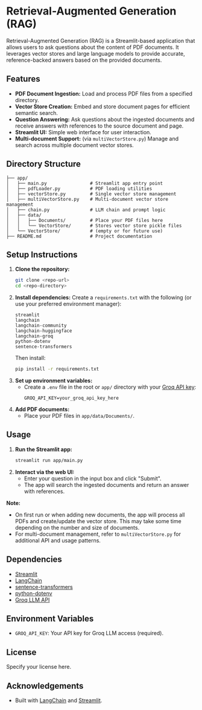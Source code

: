 # Retrieval-Augmented Generation (RAG)

Retrieval-Augmented Generation (RAG) is a Streamlit-based application that allows users to ask questions about the content of PDF documents. It leverages vector stores and large language models to provide accurate, reference-backed answers based on the provided documents.

## Features
- **PDF Document Ingestion:** Load and process PDF files from a specified directory.
- **Vector Store Creation:** Embed and store document pages for efficient semantic search.
- **Question Answering:** Ask questions about the ingested documents and receive answers with references to the source document and page.
- **Streamlit UI:** Simple web interface for user interaction.
- **Multi-document Support:** (via `multiVectorStore.py`) Manage and search across multiple document vector stores.

## Directory Structure
```
├── app/
│   ├── main.py                # Streamlit app entry point
│   ├── pdfLoader.py           # PDF loading utilities
│   ├── vectorStore.py         # Single vector store management
│   ├── multiVectorStore.py    # Multi-document vector store management
│   ├── chain.py               # LLM chain and prompt logic
│   ├── data/
│   │   ├── Documents/         # Place your PDF files here
│   │   └── VectorStore/       # Stores vector store pickle files
│   └── VectorStore/           # (empty or for future use)
├── README.md                  # Project documentation
```

## Setup Instructions
1. **Clone the repository:**
   ```bash
   git clone <repo-url>
   cd <repo-directory>
   ```
2. **Install dependencies:**
   Create a `requirements.txt` with the following (or use your preferred environment manager):
   ```
   streamlit
   langchain
   langchain-community
   langchain-huggingface
   langchain-groq
   python-dotenv
   sentence-transformers
   ````
   Then install:
   ```bash
   pip install -r requirements.txt
   ```
3. **Set up environment variables:**
   - Create a `.env` file in the root or `app/` directory with your [Groq API key](https://console.groq.com/):
     ```
     GROQ_API_KEY=your_groq_api_key_here
     ```
4. **Add PDF documents:**
   - Place your PDF files in `app/data/Documents/`.

## Usage
1. **Run the Streamlit app:**
   ```bash
   streamlit run app/main.py
   ```
2. **Interact via the web UI:**
   - Enter your question in the input box and click "Submit".
   - The app will search the ingested documents and return an answer with references.

**Note:**
- On first run or when adding new documents, the app will process all PDFs and create/update the vector store. This may take some time depending on the number and size of documents.
- For multi-document management, refer to `multiVectorStore.py` for additional API and usage patterns.

## Dependencies
- [Streamlit](https://streamlit.io/)
- [LangChain](https://python.langchain.com/)
- [sentence-transformers](https://www.sbert.net/)
- [python-dotenv](https://pypi.org/project/python-dotenv/)
- [Groq LLM API](https://console.groq.com/)

## Environment Variables
- `GROQ_API_KEY`: Your API key for Groq LLM access (required).

## License
Specify your license here.

## Acknowledgements
- Built with [LangChain](https://python.langchain.com/) and [Streamlit](https://streamlit.io/).